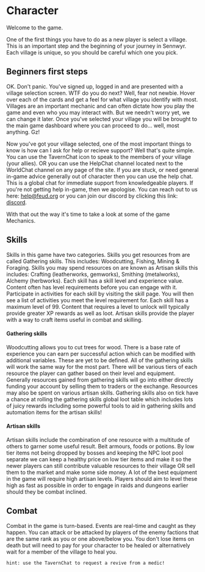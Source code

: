 # Character

Welcome to the game.

One of the first things you have to do as a new player is select a village. This is an important step and the beginning of your journey in Sennwyr. Each village is unique, so you should be careful which one you pick. 

## Beginners first steps

OK. Don't panic. You've signed up, logged in and are presented with a village selection screen. WTF do you do next? Well, fear not newbie. Hover over each of the cards and get a feel for what village you identify with most. Villages are an important mechanic and can often dictate how you play the game and even who you may interact with. But we needn't worry yet, we can change it later. Once you've selected your village you will be brought to the main game dashboard where you can proceed to do... well, most anything. Gz!

Now you've got your village selected, one of the most important things to know is how can I ask for help or recieve support? Well that's quite simple. You can use the TavernChat icon to speak to the members of your village (your allies). OR you can use the HelpChat channel located next to the WorldChat channel on any page of the site. If you are stuck, or need general in-game advice generally out of character then you can use the help chat. This is a global chat for immediate support from knowledgeable players. If you're not getting help in-game, then we apologise. You can reach out to us here: help@feud.org or you can join our discord by clicking this link: [discord](https://discord.gg/VMteEDpp).

With that out the way it's time to take a look at some of the game Mechanics. 

## Skills

Skills in this game have two categories. Skills you get resources from are called Gathering skills. This includes: Woodcutting, Fishing, Mining & Foraging. Skills you may spend resources on are known as Artisan skills this includes: Crafting (leatherworks, gemworks), Smithing (metalworks), Alchemy (herbworks). 
Each skill has a skill level and experience value. Content often has level requirements before you can engage with it. Participate in activities for each skill by visiting the skill page. You will then see a list of activities you meet the level requirement for. Each skill has a maximum level of 99. Content that requires a level to unlock will typically provide greater XP rewards as well as loot. Artisan skills provide the player with a way to craft items useful in combat and skilling.

#### Gathering skills

Woodcutting allows you to cut trees for wood. There is a base rate of experience you can earn per successful action which can be modified with additional variables. These are yet to be defined. 
All of the gathering skills will work the same way for the most part. There will be various tiers of each resource the player can gather based on their level and equipment. 
Generally resources gained from gathering skills will go into either directly funding your account by selling them to traders or the exchange. Resources may also be spent on various artisan skills.
Gathering skills also on tick have a chance at rolling the gathering skills global loot table which includes lots of juicy rewards including some powerful tools to aid in gathering skills and automation items for the artisan skills!

#### Artisan skills

Artisan skills include the combination of one resource with a multitude of others to garner some useful result. Beit armours, foods or potions. By low tier items not being dropped by bosses and keeping the NPC loot pool separate we can keep a healthy price on low tier items and make it so the newer players can still contribute valuable resources to their village OR sell them to the market and make some side money. 
A lot of the best equipment in the game will require high artisan levels. Players should aim to level these high as fast as possible in order to engage in raids and dungeons earlier should they be combat inclined.

## Combat

Combat in the game is turn-based. Events are real-time and caught as they happen. You can attack or be attacked by players of the enemy factions that are the same rank as you or one above/below you. You don't lose items on death but will need to pay for your character to be healed or alternatively wait for a member of the village to heal you.

    hint: use the TavernChat to request a revive from a medic!